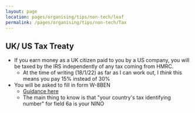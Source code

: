 ```yaml
---
layout: page
location: pages/organising/tips/non-tech/leaf
permalink: /pages/organising/tips/non-tech/Tax
---
```


## UK/ US Tax Treaty

- If you earn money as a UK citizen paid to you by a US company, you will be taxed by the IRS independently of any tax coming from HMRC.
    - At the time of writing (18/1/22) as far as I can work out, I _think_ this means you pay 15% instead of 30%
- You will be asked to fill in form W-8BEN
    - [Guidance here](https://www.alliancetrustsavings.co.uk/guides-forms/W8-Ben_guidance_notes.pdf)
    - The main thing to know is that "your country's tax identifying number" for field 6a is your NINO